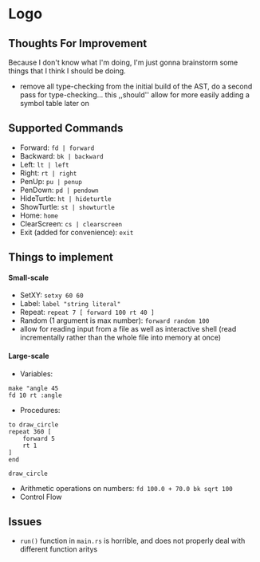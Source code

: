 # Logo

## Thoughts For Improvement

Because I don't know what I'm doing, I'm just gonna brainstorm some things that I think I should be doing.

- remove all type-checking from the initial build of the AST, do a second pass for type-checking... this ,,should'' allow for more easily adding a symbol table later on

## Supported Commands

- Forward: `fd | forward`
- Backward: `bk | backward`
- Left: `lt | left`
- Right: `rt | right`
- PenUp: `pu | penup`
- PenDown: `pd | pendown`
- HideTurtle: `ht | hideturtle`
- ShowTurtle: `st | showturtle`
- Home: `home`
- ClearScreen: `cs | clearscreen`
- Exit (added for convenience): `exit`

## Things to implement 
#### Small-scale
- SetXY: `setxy 60 60`
- Label: `label "string literal"`
- Repeat: `repeat 7 [ forward 100 rt 40 ]`
- Random (1 argument is max number): `forward random 100`
- allow for reading input from a file as well as interactive shell (read incrementally rather than the whole file into memory at once)

#### Large-scale
- Variables: 
```
make "angle 45
fd 10 rt :angle

```
- Procedures: 
```logo
to draw_circle
repeat 360 [
    forward 5
    rt 1
]
end

draw_circle
```
- Arithmetic operations on numbers: `fd 100.0 + 70.0 bk sqrt 100`
- Control Flow


## Issues

- `run()` function in `main.rs` is horrible, and does not properly deal with different function aritys

